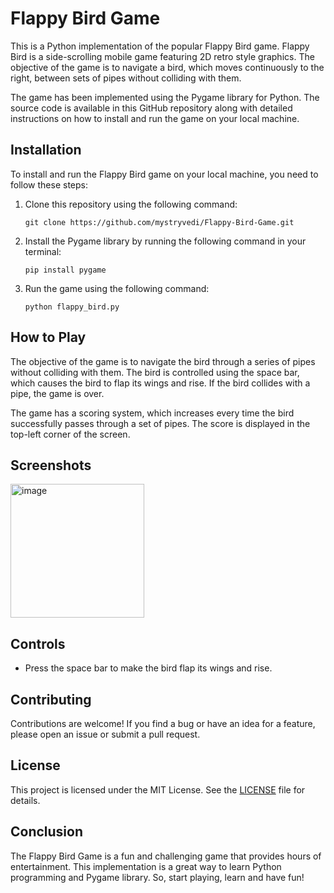 # Flappy Bird Game


This is a Python implementation of the popular Flappy Bird game. Flappy Bird is a side-scrolling mobile game featuring 2D retro style graphics. The objective of the game is to navigate a bird, which moves continuously to the right, between sets of pipes without colliding with them.

The game has been implemented using the Pygame library for Python. The source code is available in this GitHub repository along with detailed instructions on how to install and run the game on your local machine.

## Installation

To install and run the Flappy Bird game on your local machine, you need to follow these steps:

1. Clone this repository using the following command:

   ```
   git clone https://github.com/mystryvedi/Flappy-Bird-Game.git
   ```

2. Install the Pygame library by running the following command in your terminal:

   ```
   pip install pygame
   ```

3. Run the game using the following command:

   ```
   python flappy_bird.py
   ```

## How to Play

The objective of the game is to navigate the bird through a series of pipes without colliding with them. The bird is controlled using the space bar, which causes the bird to flap its wings and rise. If the bird collides with a pipe, the game is over.

The game has a scoring system, which increases every time the bird successfully passes through a set of pipes. The score is displayed in the top-left corner of the screen.


## Screenshots

<img width="214" alt="image" src="https://user-images.githubusercontent.com/115182741/235349340-823a5e4a-627f-4122-a8cf-3c1349b35374.png">

## Controls

- Press the space bar to make the bird flap its wings and rise.

## Contributing

Contributions are welcome! If you find a bug or have an idea for a feature, please open an issue or submit a pull request.

## License

This project is licensed under the MIT License. See the [LICENSE](LICENSE) file for details.

## Conclusion

The Flappy Bird Game is a fun and challenging game that provides hours of entertainment. This implementation is a great way to learn Python programming and Pygame library. So, start playing, learn and have fun!
